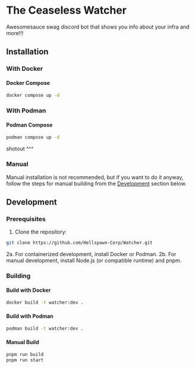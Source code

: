 # The Ceaseless Watcher

Awesomesauce swag discord bot that shows you info about your infra and more!!!

## Installation

### With Docker

#### Docker Compose

```bash
docker compose up -d
```

### With Podman

#### Podman Compose

```bash
podman compose up -d
```

shotout ^^^

<!-- ### Kubernetes

#### Helm -->

### Manual

Manual installation is not recommended, but if you want to do it anyway, follow the steps for manual building from the [Development](#development) section below.

## Development

### Prerequisites

1. Clone the repository:

```bash
git clone https://github.com/Hellspawn-Corp/Watcher.git
```

2a. For containerized development, install Docker or Podman.
2b. For manual development, install Node.js (or compatible runtime) and pnpm.

### Building

#### Build with Docker

```bash
docker build -t watcher:dev .
```

#### Build with Podman

```bash
podman build -t watcher:dev .
```

#### Manual Build

```bash
pnpm run build
pnpm run start
```

